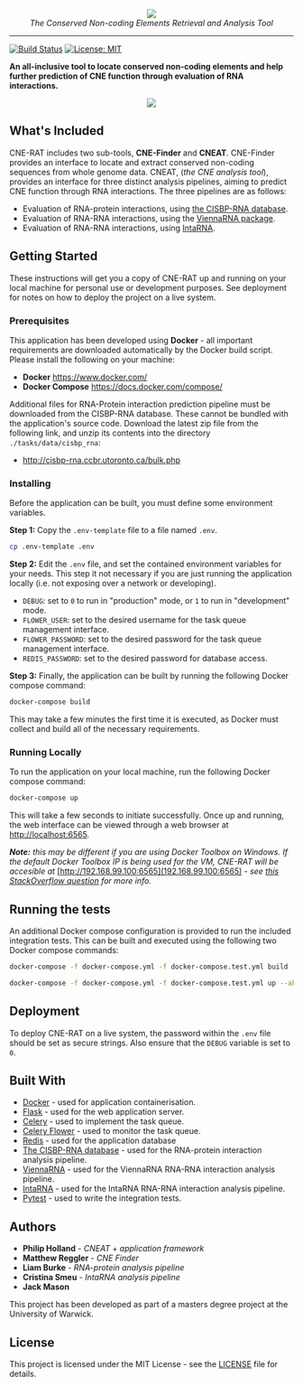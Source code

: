 <p align="center">
  <img src="https://i.imgur.com/1yoLM55.png" />
  <br>
  <i>The Conserved Non-coding Elements Retrieval and Analysis Tool</i>
</p>

---

[![Build Status](https://travis-ci.com/Phil-Holland/CNEAT.svg?token=pzRsFpf4SapMeqEcEqKd&branch=master)](https://travis-ci.com/Phil-Holland/CNEAT)
[![License: MIT](https://img.shields.io/badge/License-MIT-yellow.svg)](LICENSE)

**An all-inclusive tool to locate conserved non-coding elements and help further prediction of CNE function through evaluation of RNA interactions.**

<p align="center">
  <img src="https://i.imgur.com/ScEuAHk.png" />
</p>

## What's Included

CNE-RAT includes two sub-tools, **CNE-Finder** and **CNEAT**. CNE-Finder provides an interface to locate and extract conserved non-coding sequences from whole genome data. CNEAT, (*the CNE analysis tool*), provides an interface for three distinct analysis pipelines, aiming to predict CNE function through RNA interactions. The three pipelines are as follows:

- Evaluation of RNA-protein interactions, using [the CISBP-RNA database](http://cisbp-rna.ccbr.utoronto.ca).
- Evaluation of RNA-RNA interactions, using the [ViennaRNA package](https://www.tbi.univie.ac.at/RNA/).
- Evaluation of RNA-RNA interactions, using [IntaRNA](https://github.com/BackofenLab/IntaRNA).

## Getting Started

These instructions will get you a copy of CNE-RAT up and running on your local machine for personal use or development purposes. See deployment for notes on how to deploy the project on a live system.

### Prerequisites

This application has been developed using **Docker** - all important requirements are downloaded automatically by the Docker build script. Please install the following on your machine:

- **Docker** https://www.docker.com/
- **Docker Compose** https://docs.docker.com/compose/

Additional files for RNA-Protein interaction prediction pipeline must be downloaded from the CISBP-RNA 
database. These cannot be bundled with the application's source code. Download the latest zip file from the following link, and unzip its contents into the directory `./tasks/data/cisbp_rna`:

- http://cisbp-rna.ccbr.utoronto.ca/bulk.php

### Installing

Before the application can be built, you must define some environment variables.

**Step 1:** Copy the `.env-template` file to a file named `.env`.

```bash
cp .env-template .env
```

**Step 2:** Edit the `.env` file, and set the contained environment variables for your needs. This step it not necessary if you are just running the application locally (i.e. not exposing over a network or developing).

- `DEBUG`: set to `0` to run in "production" mode, or `1` to run in "development" mode.
- `FLOWER_USER`: set to the desired username for the task queue management interface.
- `FLOWER_PASSWORD`: set to the desired password for the task queue management interface.
- `REDIS_PASSWORD`: set to the desired password for database access.

**Step 3:** Finally, the application can be built by running the following Docker compose command:

```bash
docker-compose build
```

This may take a few minutes the first time it is executed, as Docker must collect and build all of the necessary requirements.

### Running Locally

To run the application on your local machine, run the following Docker compose command:

```bash
docker-compose up
```

This will take a few seconds to initiate successfully. Once up and running, the web interface can be viewed through a web browser at [http://localhost:6565](http://localhost:6565).

***Note:*** *this may be different if you are using Docker Toolbox on Windows. If the default Docker Toolbox IP is being used for the VM, CNE-RAT will be accesible at* [http://192.168.99.100:6565](192.168.99.100:6565) *- see [this StackOverflow question](https://stackoverflow.com/questions/42866013/docker-toolbox-localhost-not-working) for more info.*

## Running the tests

An additional Docker compose configuration is provided to run the included integration tests. This can be built and executed using the following two Docker compose commands:

```bash
docker-compose -f docker-compose.yml -f docker-compose.test.yml build
```

```bash
docker-compose -f docker-compose.yml -f docker-compose.test.yml up --abort-on-container-exit
```

## Deployment

To deploy CNE-RAT on a live system, the password within the `.env` file should be set as secure strings. Also ensure that the `DEBUG` variable is set to `0`.

## Built With

- [Docker](https://www.docker.com/) - used for application containerisation.
- [Flask](http://flask.pocoo.org) - used for the web application server.
- [Celery](http://www.celeryproject.org/) - used to implement the task queue.
- [Celery Flower](https://flower.readthedocs.io/en/latest/) - used to monitor the task queue.
- [Redis](https://redis.io/) - used for the application database
- [The CISBP-RNA database](http://cisbp-rna.ccbr.utoronto.ca) - used for the RNA-protein interaction analysis pipeline.
- [ViennaRNA](https://www.tbi.univie.ac.at/RNA/) - used for the ViennaRNA RNA-RNA interaction analysis pipeline.
- [IntaRNA](https://github.com/BackofenLab/IntaRNA) - used for the IntaRNA RNA-RNA interaction analysis pipeline.
- [Pytest](https://docs.pytest.org/en/latest/) - used to write the integration tests.

## Authors

- **Philip Holland** - *CNEAT* + *application framework*
- **Matthew Reggler** - *CNE Finder*
- **Liam Burke** - *RNA-protein analysis pipeline*
- **Cristina Smeu** - *IntaRNA analysis pipeline*
- **Jack Mason**

This project has been developed as part of a masters degree project at the University of Warwick. 

## License

This project is licensed under the MIT License - see the [LICENSE](LICENSE) file for details.
